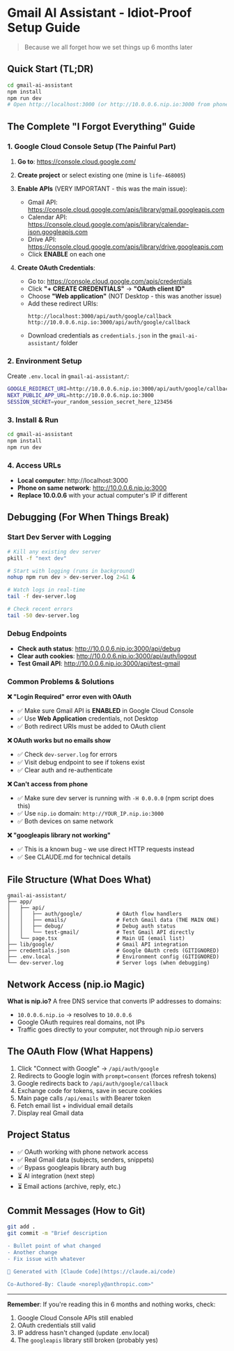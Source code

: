 # Gmail AI Assistant - Idiot-Proof Setup Guide

> Because we all forget how we set things up 6 months later

## Quick Start (TL;DR)

```bash
cd gmail-ai-assistant
npm install
npm run dev
# Open http://localhost:3000 (or http://10.0.0.6.nip.io:3000 from phone)
```

## The Complete "I Forgot Everything" Guide

### 1. Google Cloud Console Setup (The Painful Part)

1. **Go to**: https://console.cloud.google.com/
2. **Create project** or select existing one (mine is `life-468005`)
3. **Enable APIs** (VERY IMPORTANT - this was the main issue):
   - Gmail API: https://console.cloud.google.com/apis/library/gmail.googleapis.com
   - Calendar API: https://console.cloud.google.com/apis/library/calendar-json.googleapis.com
   - Drive API: https://console.cloud.google.com/apis/library/drive.googleapis.com
   - Click **ENABLE** on each one

4. **Create OAuth Credentials**:
   - Go to: https://console.cloud.google.com/apis/credentials
   - Click **"+ CREATE CREDENTIALS"** → **"OAuth client ID"**
   - Choose **"Web application"** (NOT Desktop - this was another issue)
   - Add these redirect URIs:
     ```
     http://localhost:3000/api/auth/google/callback
     http://10.0.0.6.nip.io:3000/api/auth/google/callback
     ```
   - Download credentials as `credentials.json` in the `gmail-ai-assistant/` folder

### 2. Environment Setup

Create `.env.local` in `gmail-ai-assistant/`:
```bash
GOOGLE_REDIRECT_URI=http://10.0.0.6.nip.io:3000/api/auth/google/callback
NEXT_PUBLIC_APP_URL=http://10.0.0.6.nip.io:3000
SESSION_SECRET=your_random_session_secret_here_123456
```

### 3. Install & Run

```bash
cd gmail-ai-assistant
npm install
npm run dev
```

### 4. Access URLs

- **Local computer**: http://localhost:3000
- **Phone on same network**: http://10.0.0.6.nip.io:3000
- **Replace 10.0.0.6** with your actual computer's IP if different

## Debugging (For When Things Break)

### Start Dev Server with Logging
```bash
# Kill any existing dev server
pkill -f "next dev"

# Start with logging (runs in background)
nohup npm run dev > dev-server.log 2>&1 &

# Watch logs in real-time
tail -f dev-server.log

# Check recent errors
tail -50 dev-server.log
```

### Debug Endpoints
- **Check auth status**: http://10.0.0.6.nip.io:3000/api/debug
- **Clear auth cookies**: http://10.0.0.6.nip.io:3000/api/auth/logout
- **Test Gmail API**: http://10.0.0.6.nip.io:3000/api/test-gmail

### Common Problems & Solutions

**❌ "Login Required" error even with OAuth**
- ✅ Make sure Gmail API is **ENABLED** in Google Cloud Console
- ✅ Use **Web Application** credentials, not Desktop
- ✅ Both redirect URIs must be added to OAuth client

**❌ OAuth works but no emails show**
- ✅ Check `dev-server.log` for errors
- ✅ Visit debug endpoint to see if tokens exist
- ✅ Clear auth and re-authenticate

**❌ Can't access from phone**  
- ✅ Make sure dev server is running with `-H 0.0.0.0` (npm script does this)
- ✅ Use `nip.io` domain: `http://YOUR_IP.nip.io:3000`
- ✅ Both devices on same network

**❌ "googleapis library not working"**
- ✅ This is a known bug - we use direct HTTP requests instead
- ✅ See CLAUDE.md for technical details

## File Structure (What Does What)

```
gmail-ai-assistant/
├── app/
│   ├── api/
│   │   ├── auth/google/           # OAuth flow handlers
│   │   ├── emails/                # Fetch Gmail data (THE MAIN ONE)
│   │   ├── debug/                 # Debug auth status
│   │   └── test-gmail/            # Test Gmail API directly
│   └── page.tsx                   # Main UI (email list)
├── lib/google/                    # Gmail API integration
├── credentials.json               # Google OAuth creds (GITIGNORED)
├── .env.local                     # Environment config (GITIGNORED)
└── dev-server.log                 # Server logs (when debugging)
```

## Network Access (nip.io Magic)

**What is nip.io?** A free DNS service that converts IP addresses to domains:
- `10.0.0.6.nip.io` → resolves to `10.0.0.6`
- Google OAuth requires real domains, not IPs
- Traffic goes directly to your computer, not through nip.io servers

## The OAuth Flow (What Happens)

1. Click "Connect with Google" → `/api/auth/google`
2. Redirects to Google login with `prompt=consent` (forces refresh tokens)
3. Google redirects back to `/api/auth/google/callback`
4. Exchange code for tokens, save in secure cookies
5. Main page calls `/api/emails` with Bearer token
6. Fetch email list + individual email details
7. Display real Gmail data

## Project Status

- ✅ OAuth working with phone network access
- ✅ Real Gmail data (subjects, senders, snippets)
- ✅ Bypass googleapis library auth bug
- ⏳ AI integration (next step)
- ⏳ Email actions (archive, reply, etc.)

## Commit Messages (How to Git)

```bash
git add .
git commit -m "Brief description

- Bullet point of what changed
- Another change
- Fix issue with whatever

🤖 Generated with [Claude Code](https://claude.ai/code)

Co-Authored-By: Claude <noreply@anthropic.com>"
```

---

**Remember**: If you're reading this in 6 months and nothing works, check:
1. Google Cloud Console APIs still enabled
2. OAuth credentials still valid  
3. IP address hasn't changed (update .env.local)
4. The `googleapis` library still broken (probably yes)